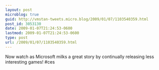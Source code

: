 ```yaml
---
layout: post
microblog: true
guid: http://vmstan-tweets.micro.blog/2009/01/07/1103540359.html
post_id: 3053130
date: 2009-01-07T21:24:53-0600
lastmod: 2009-01-07T21:24:53-0600
type: post
url: /2009/01/07/1103540359.html
---
```

Now watch as Microsoft milks a great story by continually releasing less interesting games! #ces
